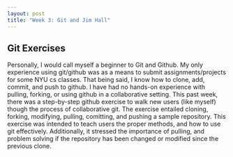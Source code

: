 ```yaml
---
layout: post
title: "Week 3: Git and Jim Hall"
---
```


## Git Exercises
Personally, I would call myself a beginner to Git and Github. My only experience using git/github was as a means to submit assignments/projects for some NYU cs classes. That being said, I know how to clone, add, commit, and push to github. I have had no hands-on experience with pulling, forking, or using github in a collaborative setting. <!--more--> This past week, there was a step-by-step github exercise to walk new users (like myself) though the process of collaborative git. The exercise entailed cloning, forking, modifying, pulling, comitting, and pushing a sample repository. This exercise was intended to teach users the proper methods, and how to use git effectively. Additionally, it stressed the importance of pulling, and problem solving if the repository has been changed or modified since the previous clone. 
